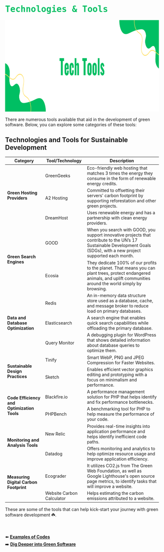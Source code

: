 # <span style="color: #00BF63; font-family:Monaco, monospace">Technologies & Tools </span>

<img src="assets/samples/5_Tools.png" alt="tools" style="width:100%;height:300px;">

There are numerous tools available that aid in the development of green software. Below, you can explore some categories of these tools:

<!DOCTYPE html>
<html lang="en">
<head>
    <meta charset="UTF-8">
    <meta name="viewport" content="width=device-width, initial-scale=1.0">
<!--     <style>
        table {
            width: 100%;
            border-collapse: collapse;
        }
        th, td {
            border: 1px solid black;
            padding: 8px;
            text-align: left;
        }
        th {
            /* background-color: #f0f0f0; */
            color: #00BF63;
        } -->
    </style>
</head>
<body>


<h2>Technologies and Tools for Sustainable Development</h2>

<table>
    <thead>
        <tr>
            <th>Category</th>
            <th>Tool/Technology</th>
            <th>Description</th>
        </tr>
    </thead>
    <tbody>
        <tr>
        <td rowspan="3"><strong>Green Hosting Providers</strong></td>
            <td>GreenGeeks</td>
            <td>Eco-friendly web hosting that matches 3 times the energy they consume in the form of renewable energy credits.</td>
        </tr>
        <tr>
            <td>A2 Hosting</td>
            <td>Committed to offsetting their servers' carbon footprint by supporting reforestation and other green projects.</td>
        </tr>
        <tr>
            <td>DreamHost</td>
            <td>Uses renewable energy and has a partnership with clean energy providers.</td>
        </tr>
        <tr>
            <td rowspan="2"><strong>Green Search Engines</strong></td>
            <td>GOOD</td>
            <td>When you search with GOOD, you support innovative projects that contribute to the UN’s 17 Sustainable Development Goals (SDGs), with a new project supported each month.</td>
        </tr>
        <tr>
            <td>Ecosia</td>
            <td>They dedicate 100% of our profits to the planet. That means you can plant trees, protect endangered animals, and uplift communities around the world simply by browsing.</td>
        </tr>
        <tr>
            <td rowspan="3"><strong>Data and Database Optimization</strong></td>
            <td>Redis</td>
            <td>An in-memory data structure store used as a database, cache, and message broker to reduce load on primary databases.</td>
        </tr>
        <tr>
            <td>Elasticsearch</td>
            <td>A search engine that enables quick search capabilities while offloading the primary database.</td>
        </tr>
        <tr>
            <td>Query Monitor</td>
            <td>A debugging plugin for WordPress that shows detailed information about database queries to optimize them.</td>
        </tr>
        <tr>
            <td rowspan="2"><strong>Sustainable Design Practices</strong></td>
            <td>Tinify</td>
            <td>Smart WebP, PNG and JPEG Compression for Faster Websites.</td>
        </tr>
        <tr>
            <td>Sketch</td>
            <td>Enables efficient vector graphics editing and prototyping with a focus on minimalism and performance.</td>
        </tr>
        <tr>
            <td rowspan="2"><strong>Code Efficiency and Optimization Tools</strong></td>
            <td>Blackfire.io</td>
            <td>A performance management solution for PHP that helps identify and fix performance bottlenecks.</td>
        </tr>
        <tr>
            <td>PHPBench</td>
            <td>A benchmarking tool for PHP to help measure the performance of your code.</td>
        </tr>
        <tr>
            <td rowspan="2"><strong>Monitoring and Analysis Tools</strong></td>
            <td>New Relic</td>
            <td>Provides real-time insights into application performance and helps identify inefficient code paths.</td>
        </tr>
        <tr>
            <td>Datadog</td>
            <td>Offers monitoring and analytics to help optimize resource usage and improve application efficiency.</td>
        </tr>
        <tr>
            <td rowspan="2"><strong>Measuring Digital Carbon Footprint</strong></td>
            <td>Ecograder </td>
            <td>It utilizes CO2.js from The Green Web Foundation, as well as Google Lighthouse's open source page metrics, to identify tasks that will improve a website.</td>
        </tr>
        <tr>
            <td>Website Carbon Calculator</td>
            <td>Helps estimating the carbon emissions attributed to a website.</td>
        </tr>
    </tbody>
</table>

These are some of the tools that can help kick-start your journey with green software development ☘️.
</body>
</html>

<br><br>
⬅️ [**Examples of Codes**](4_examples_of_codes.md)
<br>
➡️ [**Dig Deeper into Green Software**](6_dig_deeper_into_it.md)
